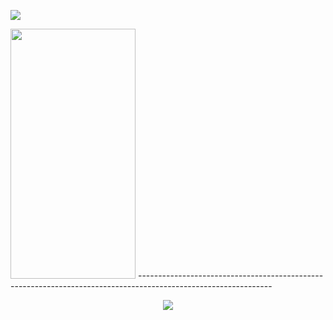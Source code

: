 [![](https://github.com/nu11secur1ty/nu11secur1ty/blob/master/logo/logo300.png)](https://www.nu11secur1ty.com/)

<img src="https://www.nu11secur1ty.com/" data-canonical-src="https://github.com/nu11secur1ty/nu11secur1ty/blob/master/logo/logo300.png" width="200" height="400" />
---------------------------------------------------------------------------------------------------------------

<p align="center">
  <img src="https://github-readme-stats.vercel.app/api?username=nu11secur1ty&theme=dark" />
</p>

